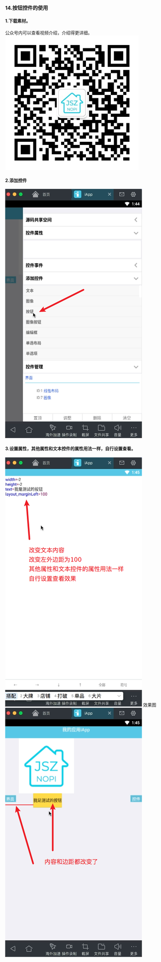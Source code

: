 ### 14.按钮控件的使用
#### 1.下载素材。
公众号内可以查看视频介绍，介绍得更详细。
![title](https://raw.githubusercontent.com/JSZNopi/JSZImage/master/gitnote/2019/10/30/WXCODE-1572446034519.jpeg)

#### 2.添加控件
![title](https://raw.githubusercontent.com/JSZNopi/JSZImage/master/gitnote/2019/11/21/1-1574339285671.png)

#### 3.设置属性，其他属性和文本控件的属性用法一样，自行设置查看。
![title](https://raw.githubusercontent.com/JSZNopi/JSZImage/master/gitnote/2019/11/21/2-1574339272027.png)
效果图
![title](https://raw.githubusercontent.com/JSZNopi/JSZImage/master/gitnote/2019/11/21/3-1574339296993.png)
